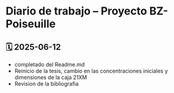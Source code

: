 # Diario de trabajo – Proyecto BZ-Poiseuille
## 🗓️ 2025-06-12
- completado del Readme.md
- Reinicio de la tesis, cambio en las concentraciones iniciales y dimensiones de la caja 21XM
- Revision de la bibliografia
